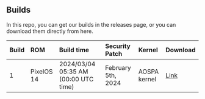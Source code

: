 ## Builds

In this repo, you can get our builds in the releases page, or you can download them directly from here.

| Build | ROM               | Build time                           | Security Patch      | Kernel           | Download |
| ----- |:----------------- |:------------------------------------ |:------------------- |:---------------- |:-------- |
|   1   | PixelOS 14        | 2024/03/04 05:35 AM (00:00 UTC time) | February 5th, 2024  | AOSPA kernel      | [Link](https://github.com/sunscape-stuff/builds/releases/download/pixelos-20240304-0535/PixelOS_surya-14.0-20240304-0535.zip)